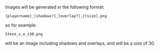 Images will be generated in the following format:
```
[playername]_[shadows?]_[overlay?]_z[size].png
```
so for example:
```
Steve_s_o_z30.png
```
will be an image including shadows and overlays, and will be a size of 30.